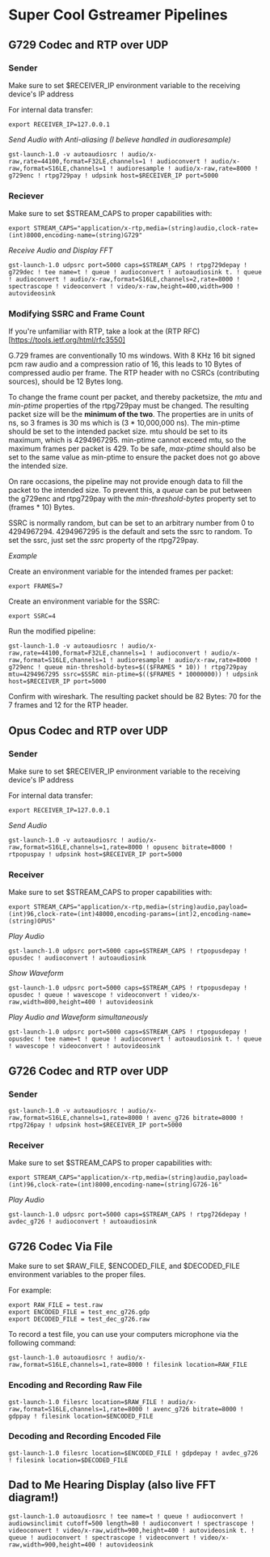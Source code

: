 # Super Cool Gstreamer Pipelines

## G729 Codec and RTP over UDP

### Sender

Make sure to set $RECEIVER_IP environment variable to the receiving device's IP address

For internal data transfer: 
```shell
export RECEIVER_IP=127.0.0.1
```

*Send Audio with Anti-aliasing (I believe handled in audioresample)*

`gst-launch-1.0 -v autoaudiosrc ! audio/x-raw,rate=44100,format=F32LE,channels=1 ! audioconvert ! audio/x-raw,format=S16LE,channels=1 ! audioresample ! audio/x-raw,rate=8000 ! g729enc ! rtpg729pay ! udpsink host=$RECEIVER_IP port=5000`

### Reciever

Make sure to set $STREAM_CAPS to proper capabilities with:

```shell
export STREAM_CAPS="application/x-rtp,media=(string)audio,clock-rate=(int)8000,encoding-name=(string)G729"
```

*Receive Audio and Display FFT*

`gst-launch-1.0 udpsrc port=5000 caps=$STREAM_CAPS ! rtpg729depay ! g729dec ! tee name=t ! queue ! audioconvert ! autoaudiosink t. ! queue ! audioconvert ! audio/x-raw,format=S16LE,channels=2,rate=8000 ! spectrascope ! videoconvert ! video/x-raw,height=400,width=900 ! autovideosink`

### Modifying SSRC and Frame Count

If you're unfamiliar with RTP, take a look at the (RTP RFC)[https://tools.ietf.org/html/rfc3550]

G.729 frames are conventionally 10 ms windows. With 8 KHz 16 bit signed pcm raw audio and a compression ratio of 16, this leads to 10 Bytes of compressed audio per frame. The RTP header with no CSRCs (contributing sources), should be 12 Bytes long.

To change the frame count per packet, and thereby packetsize, the *mtu* and *min-ptime* properties of the rtpg729pay must be changed. The resulting packet size will be the **minimum of the two**. The properties are in units of ns, so 3 frames is 30 ms which is (3 * 10,000,000 ns). The min-ptime should be set to the intended packet size. mtu should be set to its maximum, which is 4294967295. min-ptime cannot exceed mtu, so the maximum frames per packet is 429. To be safe, *max-ptime* should also be set to the same value as min-ptime to ensure the packet does not go above the intended size.

On rare occasions, the pipeline may not provide enough data to fill the packet to the intended size. To prevent this, a *queue* can be put between the g729enc and rtpg729pay with the *min-threshold-bytes* property set to (frames * 10) Bytes.

SSRC is normally random, but can be set to an arbitrary number from 0 to 4294967294. 4294967295 is the default and sets the ssrc to random. To set the ssrc, just set the *ssrc* property of the rtpg729pay.

*Example*

Create an environment variable for the intended frames per packet:

`export FRAMES=7`

Create an environment variable for the SSRC:

`export SSRC=4`

Run the modified pipeline:

`gst-launch-1.0 -v autoaudiosrc ! audio/x-raw,rate=44100,format=F32LE,channels=1 ! audioconvert ! audio/x-raw,format=S16LE,channels=1 ! audioresample ! audio/x-raw,rate=8000 ! g729enc ! queue min-threshold-bytes=$(($FRAMES * 10)) ! rtpg729pay mtu=4294967295 ssrc=$SSRC min-ptime=$(($FRAMES * 10000000)) ! udpsink host=$RECEIVER_IP port=5000`

Confirm with wireshark. The resulting packet should be 82 Bytes: 70 for the 7 frames and 12 for the RTP header.


## Opus Codec and RTP over UDP
### Sender
Make sure to set $RECEIVER_IP environment variable to the receiving device's IP address

For internal data transfer: 
```shell
export RECEIVER_IP=127.0.0.1
```

*Send Audio*

`gst-launch-1.0 -v autoaudiosrc ! audio/x-raw,format=S16LE,channels=1,rate=8000 ! opusenc bitrate=8000 ! rtpopuspay ! udpsink host=$RECEIVER_IP port=5000`

### Receiver

Make sure to set $STREAM_CAPS to proper capabilities with:

```shell
export STREAM_CAPS="application/x-rtp,media=(string)audio,payload=(int)96,clock-rate=(int)48000,encoding-params=(int)2,encoding-name=(string)OPUS"
```

*Play Audio*

`gst-launch-1.0 udpsrc port=5000 caps=$STREAM_CAPS ! rtpopusdepay ! opusdec ! audioconvert ! autoaudiosink`

*Show Waveform*

`gst-launch-1.0 udpsrc port=5000 caps=$STREAM_CAPS ! rtpopusdepay ! opusdec ! queue ! wavescope ! videoconvert ! video/x-raw,width=800,height=400 ! autovideosink`

*Play Audio and Waveform simultaneously*

`gst-launch-1.0 udpsrc port=5000 caps=$STREAM_CAPS ! rtpopusdepay ! opusdec ! tee name=t ! queue ! audioconvert ! autoaudiosink t. ! queue ! wavescope ! videoconvert ! autovideosink`

## G726 Codec and RTP over UDP

### Sender

`gst-launch-1.0 -v autoaudiosrc ! audio/x-raw,format=S16LE,channels=1,rate=8000 ! avenc_g726 bitrate=8000 ! rtpg726pay ! udpsink host=$RECEIVER_IP port=5000`

### Receiver

Make sure to set $STREAM_CAPS to proper capabilities with:

```shell
export STREAM_CAPS="application/x-rtp,media=(string)audio,payload=(int)96,clock-rate=(int)8000,encoding-name=(string)G726-16"
```

*Play Audio*

`gst-launch-1.0 udpsrc port=5000 caps=$STREAM_CAPS ! rtpg726depay ! avdec_g726 ! audioconvert ! autoaudiosink`

## G726 Codec Via File

Make sure to set $RAW\_FILE, $ENCODED\_FILE, and $DECODED\_FILE environment variables to the proper files.

For example:
```shell
export RAW_FILE = test.raw
export ENCODED_FILE = test_enc_g726.gdp
export DECODED_FILE = test_dec_g726.raw
```

To record a test file, you can use your computers microphone via the following command:

`gst-launch-1.0 autoaudiosrc ! audio/x-raw,format=S16LE,channels=1,rate=8000 ! filesink location=RAW_FILE`

### Encoding and Recording Raw File

`gst-launch-1.0 filesrc location=$RAW_FILE ! audio/x-raw,format=S16LE,channels=1,rate=8000 ! avenc_g726 bitrate=8000 ! gdppay ! filesink location=$ENCODED_FILE`

### Decoding and Recording Encoded File

`gst-launch-1.0 filesrc location=$ENCODED_FILE ! gdpdepay ! avdec_g726 ! filesink location=$DECODED_FILE`

## Dad to Me Hearing Display (also live FFT diagram!)

`gst-launch-1.0 autoaudiosrc ! tee name=t ! queue ! audioconvert ! audiowsinclimit cutoff=500 length=80 ! audioconvert ! spectrascope ! videoconvert ! video/x-raw,width=900,height=400 ! autovideosink t. ! queue ! audioconvert ! spectrascope ! videoconvert ! video/x-raw,width=900,height=400 ! autovideosink`

